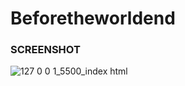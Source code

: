 # Beforetheworldend

### SCREENSHOT
![127 0 0 1_5500_index html](https://user-images.githubusercontent.com/71336562/155403275-a766ffca-4555-4913-9864-8cd783cb7cbb.png)
